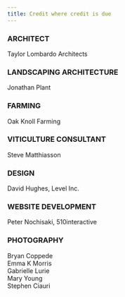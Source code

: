```yaml
---
title: Credit where credit is due
---
```

### ARCHITECT
Taylor Lombardo Architects
### LANDSCAPING ARCHITECTURE
Jonathan Plant
### FARMING
Oak Knoll Farming
### VITICULTURE CONSULTANT
Steve Matthiasson
###  DESIGN
David Hughes, Level Inc.
### WEBSITE DEVELOPMENT
Peter Nochisaki, 510interactive
### PHOTOGRAPHY
Bryan Coppede  
Emma K Morris  
Gabrielle Lurie  
Mary Young  
Stephen Ciauri
